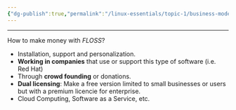 ```yaml
---
{"dg-publish":true,"permalink":"/linux-essentials/topic-1/business-models-in-open-source/","noteIcon":"1"}
---
```


---
How to make money with _FLOSS_?

- Installation, support and personalization.
- **Working in companies** that use or support this type of software (i.e. Red Hat)
- Through **crowd founding** or donations.
- **Dual licensing**: Make a free version limited to small businesses or users but with a premium licencie for enterprise.
- Cloud Computing, Software as a Service, etc.